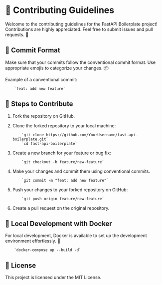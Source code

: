 # 🚀 Contributing Guidelines

Welcome to the contributing guidelines for the FastAPI Boilerplate project! Contributions are highly appreciated. Feel free to submit issues and pull requests. 🎉

## 🔀 Commit Format

Make sure that your commits follow the conventional commit format. Use appropriate emojis to categorize your changes. 📦

Example of a conventional commit:

        `feat: add new feature`
    

## 🛑 Steps to Contribute

1.  Fork the repository on GitHub.
2.  Clone the forked repository to your local machine:

            `git clone https://github.com/YourUsername/fast-api-boilerplate.git`
            `cd fast-api-boilerplate`
        

4.  Create a new branch for your feature or bug fix:

            `git checkout -b feature/new-feature`
        

6.  Make your changes and commit them using conventional commits.

            `git commit -m "feat: add new feature"`
        

8.  Push your changes to your forked repository on GitHub:

            `git push origin feature/new-feature`
        

10.  Create a pull request on the original repository.

## 🐳 Local Development with Docker

For local development, Docker is available to set up the development environment effortlessly. 🐳

        `docker-compose up --build -d`
    

## 📝 License

This project is licensed under the MIT License.
